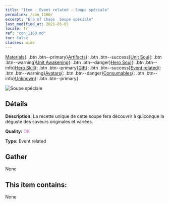 ```yaml
---
title: "Item - Event related - Soupe spéciale"
permalink: /con_1160/
excerpt: "Era of Chaos  Soupe spéciale"
last_modified_at: 2021-05-05
locale: fr
ref: "con_1160.md"
toc: false
classes: wide
---
```

 [Materials](/ItemsFR/){: .btn .btn--primary}[Artifacts](/ItemsFR/Artifacts/){: .btn .btn--success}[Unit Soul](/ItemsFR/UnitSoul/){: .btn .btn--warning}[Unit Awakening](/ItemsFR/UnitAwakening/){: .btn .btn--danger}[Hero Soul](/ItemsFR/HeroSoul/){: .btn .btn--info}[Hero Skill](/ItemsFR/HeroSkill/){: .btn .btn--primary}[Gift](/ItemsFR/Gift/){: .btn .btn--success}[Event related](/ItemsFR/Events/){: .btn .btn--warning}[Avatars](/ItemsFR/Avatars/){: .btn .btn--danger}[Consumables](/ItemsFR/Consumables/){: .btn .btn--info}[Unknown](/ItemsFR/Unknown/){: .btn .btn--primary}

 ![Soupe spéciale](/images/t/i_8150003.png)

## Détails
 **Description:** La recette unique de cette soupe fera découvrir à quiconque la déguste des saveurs originales et variées.

 **Quality:** <span style="color: #DA70D6">OK</span>

 **Type:** Event related

## Gather

  None

## This item contains:

  None


